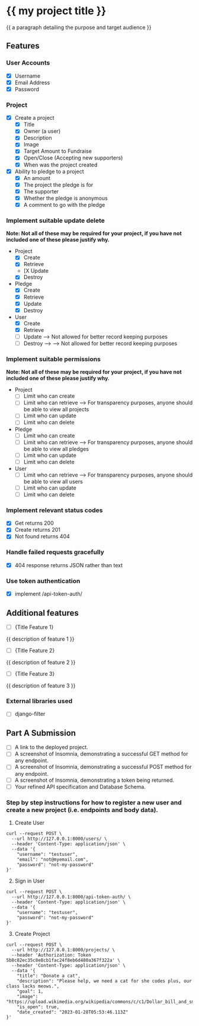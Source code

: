 # {{ my project title }}

{{ a paragraph detailing the purpose and target audience }}

## Features

### User Accounts

- [X] Username
- [X] Email Address
- [X] Password

### Project

- [X] Create a project
  - [X] Title
  - [X] Owner (a user)
  - [X] Description
  - [X] Image
  - [X] Target Amount to Fundraise
  - [X] Open/Close (Accepting new supporters)
  - [X] When was the project created
- [X] Ability to pledge to a project
  - [X] An amount
  - [X] The project the pledge is for
  - [X] The supporter
  - [X] Whether the pledge is anonymous
  - [X] A comment to go with the pledge
  
### Implement suitable update delete

**Note: Not all of these may be required for your project, if you have not included one of these please justify why.**

- Project
  - [X] Create
  - [X] Retrieve
  - [X Update
  - [X] Destroy
- Pledge
  - [X] Create
  - [X] Retrieve
  - [X] Update
  - [X] Destroy
- User
  - [X] Create
  - [X] Retrieve
  - [ ] Update --> Not allowed for better record keeping purposes
  - [ ] Destroy --> --> Not allowed for better record keeping purposes

### Implement suitable permissions

**Note: Not all of these may be required for your project, if you have not included one of these please justify why.**

- Project
  - [ ] Limit who can create
  - [ ] Limit who can retrieve --> For transparency purposes, anyone should be able to view all projects
  - [ ] Limit who can update
  - [ ] Limit who can delete
- Pledge
  - [ ] Limit who can create
  - [ ] Limit who can retrieve --> For transparency purposes, anyone should be able to view all pledges
  - [ ] Limit who can update
  - [ ] Limit who can delete
- User
  - [ ] Limit who can retrieve --> For transparency purposes, anyone should be able to view all users
  - [ ] Limit who can update
  - [ ] Limit who can delete

### Implement relevant status codes

- [x] Get returns 200
- [x] Create returns 201
- [x] Not found returns 404

### Handle failed requests gracefully 

- [x] 404 response returns JSON rather than text

### Use token authentication

- [X] implement /api-token-auth/

## Additional features

- [ ] {Title Feature 1}

{{ description of feature 1 }}

- [ ] {Title Feature 2}

{{ description of feature 2 }}

- [ ] {Title Feature 3}

{{ description of feature 3 }}

### External libraries used

- [ ] django-filter


## Part A Submission

- [ ] A link to the deployed project.
- [ ] A screenshot of Insomnia, demonstrating a successful GET method for any endpoint.
- [ ] A screenshot of Insomnia, demonstrating a successful POST method for any endpoint.
- [ ] A screenshot of Insomnia, demonstrating a token being returned.
- [ ] Your refined API specification and Database Schema.

### Step by step instructions for how to register a new user and create a new project (i.e. endpoints and body data).

1. Create User

```shell
curl --request POST \
  --url http://127.0.0.1:8000/users/ \
  --header 'Content-Type: application/json' \
  --data '{
	"username": "testuser",
	"email": "not@myemail.com",
	"password": "not-my-password"
}'
```

2. Sign in User

```shell
curl --request POST \
  --url http://127.0.0.1:8000/api-token-auth/ \
  --header 'Content-Type: application/json' \
  --data '{
	"username": "testuser",
	"password": "not-my-password"
}'
```

3. Create Project

```shell
curl --request POST \
  --url http://127.0.0.1:8000/projects/ \
  --header 'Authorization: Token 5b8c82ec35c8e8cb1fac24f8eb6d480a367f322a' \
  --header 'Content-Type: application/json' \
  --data '{
	"title": "Donate a cat",
	"description": "Please help, we need a cat for she codes plus, our class lacks meows.",
	"goal": 1,
	"image": "https://upload.wikimedia.org/wikipedia/commons/c/c1/Dollar_bill_and_small_change.jpg",
	"is_open": true,
	"date_created": "2023-01-28T05:53:46.113Z"
}'
```